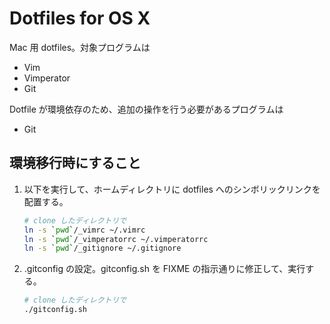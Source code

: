 Dotfiles for OS X
==================
Mac 用 dotfiles。対象プログラムは

* Vim
* Vimperator
* Git

Dotfile が環境依存のため、追加の操作を行う必要があるプログラムは

* Git

環境移行時にすること
--------------------
1. 以下を実行して、ホームディレクトリに dotfiles へのシンボリックリンクを配置する。
    
    ```bash
    # clone したディレクトリで
    ln -s `pwd`/_vimrc ~/.vimrc
    ln -s `pwd`/_vimperatorrc ~/.vimperatorrc
    ln -s `pwd`/_gitignore ~/.gitignore
    ```

2. .gitconfig の設定。gitconfig.sh を FIXME の指示通りに修正して、実行する。
    
    ```bash
    # clone したディレクトリで
    ./gitconfig.sh
    ```
